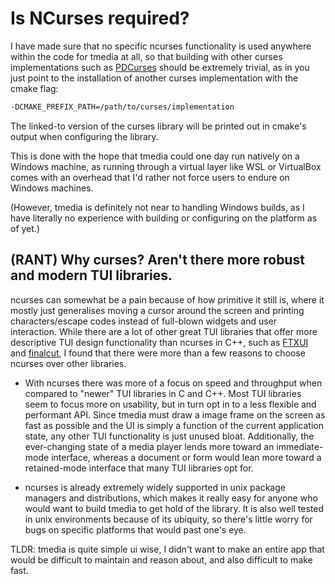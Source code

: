 # Is NCurses required?

I have made sure that no specific ncurses functionality is used anywhere within
the code for tmedia at all, so that building with other curses implementations
such as [PDCurses](https://github.com/wmcbrine/PDCurses) should be extremely
trivial, as in you just point to the installation of another curses
implementation with the cmake flag:

```bash
-DCMAKE_PREFIX_PATH=/path/to/curses/implementation
```

The linked-to version of the curses library will be printed out in cmake's
output when configuring the library.

This is done with the hope that tmedia could one day run natively on a Windows
machine, as running through a virtual layer like WSL or VirtualBox comes with
an overhead that I'd rather not force users to endure on Windows machines.

(However, tmedia is definitely not near to handling Windows builds, as I have
literally no experience with building or configuring on the platform as of yet.)

## (RANT) Why curses? Aren't there more robust and modern TUI libraries.


ncurses can somewhat be a pain because of how primitive it still is, where it
mostly just generalises moving a cursor around the screen and printing
characters/escape codes instead of full-blown widgets and user interaction.
While there are a lot of other great TUI libraries that offer more descriptive
TUI design functionality than ncurses in C++, such as
[FTXUI](https://github.com/ArthurSonzogni/FTXUI) and
[finalcut](https://github.com/gansm/finalcut.git), I found that there were
more than a few reasons to choose ncurses over other libraries. 

- With ncurses there was more of a focus on speed and
  throughput when compared to "newer" TUI libraries in C and C++. Most
  TUI libraries seem to focus more on usability, but in turn opt in to a less
  flexible and performant API. Since tmedia must draw a image frame on the
  screen as fast as possible and the UI is simply a function of the current
  application state, any other TUI functionality is just unused bloat.
  Additionally, the ever-changing state of a media player lends more
  toward an immediate-mode interface, whereas a document or form would
  lean more toward a retained-mode interface that many TUI libraries opt for.
  
- ncurses is already extremely widely supported in unix package managers and
  distributions, which makes it really easy for anyone who would want to build
  tmedia to get hold of the library. It is also well tested in unix environments
  because of its ubiquity, so there's little worry for bugs on specific
  platforms that would past one's eye.

TLDR: tmedia is quite simple ui wise, I didn't want to make an entire app that
would be difficult to maintain and reason about, and also difficult to make
fast.
